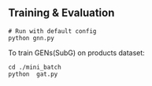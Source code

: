 ## Training & Evaluation

```
# Run with default config
python gnn.py
```
To train GENs(SubG) on products dataset:

```
cd ./mini_batch
python  gat.py
```
